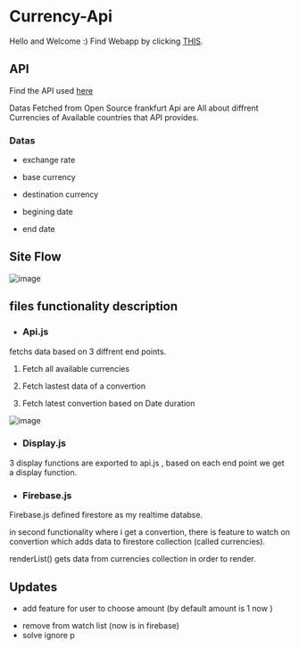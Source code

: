 # Currency-Api

Hello and Welcome :)  Find Webapp by clicking [THIS](https://currencyconvertfrankfurter.netlify.app/).

## API
Find the API used [here](https://www.frankfurter.app/docs/)


Datas Fetched from Open Source frankfurt Api are All about diffrent Currencies of Available countries that API provides.

### Datas
* exchange rate
+ base currency
- destination currency
+ begining date
* end date

## Site Flow 

![image](https://user-images.githubusercontent.com/100029656/205537848-bf470742-220c-43e7-8818-02cbe2490550.png)

## files functionality description

+ ### Api.js

fetchs data based on 3 diffrent end points.

1. Fetch all available currencies

2. Fetch lastest data of a convertion

3. Fetch latest convertion based on Date duration

![image](https://user-images.githubusercontent.com/100029656/205539294-6b73a11d-cea1-4c33-9792-c5e65fecd5b5.png)


* ### Display.js

3 display functions are exported to api.js , based on each end point we get a display function.

- ### Firebase.js

Firebase.js defined firestore as my realtime databse.

in second functionality where i get a convertion, there is feature to watch on convertion which adds data to firestore collection (called currencies).

 renderList() gets data from currencies collection in order to render.


## Updates 
+ add feature for user to choose amount (by default amount is 1 now )
* remove from watch list (now is in firebase)
* solve ignore p
